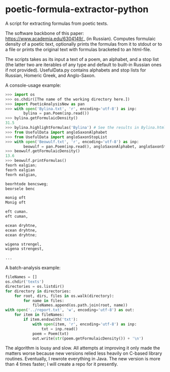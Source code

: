 poetic-formula-extractor-python
===============================

A script for extracting formulas from poetic texts.

The software backbone of this paper: https://www.academia.edu/6304149/_ (in Russian). Computes formulaic density of a poetic text, optionally prints the formulas from it to stdout or to a file or prints the original text with formulas bracketed to an html-file.

The scripts takes as its input a text of a poem, an alphabet, and a stop list (the latter two are iterables of any type and default to built-in Russian ones if not provided). UsefulData.py contains alphabets and stop lists for Russian, Homeric Greek, and Anglo-Saxon.

A console-usage example:

```python
>>> import os
>>> os.chdir([The name of the working directory here.])
>>> import PoeticAnalysisNew as pan
>>> with open('Bylina.txt', 'r', encoding='utf-8') as inp:
        bylina = pan.Poem(inp.read())
>>> bylina.getFormulaicDensity()
31.5
>>> bylina.highlightFormulas('Bylina') # See the results in Bylina.html.
>>> from UsefulData import angloSaxonAlphabet
>>> from UsefulData import angloSaxonStopList
>>> with open('Beowulf.txt', 'r', encoding='utf-8') as inp:
        beowulf = pan.Poem(inp.read(), angloSaxonAlphabet, angloSaxonStopList)
>>> beowulf.getFormulaicDensity()
13.6
>>> beowulf.printFormulas()
feorh ealgian;
feorh ealgian
feorh ealgian,

beorhtode bencsweg;
beorsele benc

monig oft
Monig oft

eft cuman.
eft cuman,

ecean dryhtne,
ecean dryhtne,
ecean dryhtne;

wigena strengel,
wigena strengest,

...
```

A batch-analysis example:

```python
fileNames = []
os.chdir('texts')
directories = os.listdir()
for directory in directories:
    for root, dirs, files in os.walk(directory):
        for name in files:
            fileNames.append(os.path.join(root, name))
with open('../report.txt', 'w', encoding='utf-8') as out:
    for item in fileNames:
        if item.endswith('txt'):
            with open(item, 'r', encoding='utf-8') as inp:
                txt = inp.read()
            poem = Poem(txt)
            out.write(str(poem.getFormulaicDensity()) + '\n')
```

The algorithm is lousy and slow. All attempts at improving it only made the matters worse because new versions relied less heavily on C-based library routines. Eventually, I rewrote everything in Java. The new version is more than 4 times faster; I will create a repo for it presently.
